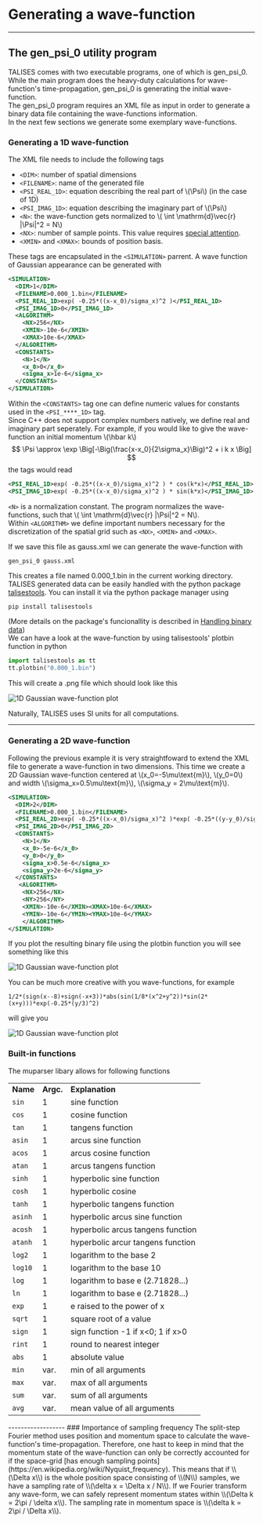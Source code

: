 # Generating a wave-function
------------------------
## The gen_psi_0 utility program
TALISES comes with two executable programs, one of which is gen_psi_0.
While the main program does the heavy-duty calculations for wave-function's time-propagation, gen_psi_0 is generating the initial wave-function.  
The gen_psi_0 program requires an XML file as input in order to generate a binary data file containing the wave-functions information.  
In the next few sections we generate some exemplary wave-functions.

### Generating a 1D wave-function

The XML file needs to include the following tags  

- `<DIM>`: number of spatial dimensions
- `<FILENAME>`: name of the generated file
- `<PSI_REAL_1D>`: equation describing the real part of \\(\Psi\\) (in the case of 1D)
- `<PSI_IMAG_1D>`: equation describing the imaginary part of \\(\Psi\\)
- `<N>`: the wave-function gets normalized to \\( \int \mathrm{d}\vec{r} |\Psi|^2 = N\\)
- `<NX>`: number of sample points. This value requires [special attention](#importance-of-sampling-frequency).
- `<XMIN>` and `<XMAX>`: bounds of position basis.

These tags are encapsulated in the `<SIMULATION>` parrent. A wave function of Gaussian appearance can be generated with
```xml
<SIMULATION>
  <DIM>1</DIM>
  <FILENAME>0.000_1.bin</FILENAME>
  <PSI_REAL_1D>exp( -0.25*((x-x_0)/sigma_x)^2 )</PSI_REAL_1D>
  <PSI_IMAG_1D>0</PSI_IMAG_1D>
  <ALGORITHM>
    <NX>256</NX>
    <XMIN>-10e-6</XMIN>
    <XMAX>10e-6</XMAX>
  </ALGORITHM>
  <CONSTANTS>
    <N>1</N>
    <x_0>0</x_0>
    <sigma_x>1e-6</sigma_x>
  </CONSTANTS>
</SIMULATION>
```
Within the `<CONSTANTS>` tag one can define numeric values for constants used in the `<PSI_****_1D>` tag.  
Since C++ does not support complex numbers natively, we define real and imaginary part seperately.
For example, if you would like to give the wave-function an initial momentum \\(\hbar k\\)
$$ \Psi \approx \exp \Big[-\Big(\frac{x-x_0}{2\sigma_x}\Big)^2 + i k x \Big]  $$
the tags would read
```xml
<PSI_REAL_1D>exp( -0.25*((x-x_0)/sigma_x)^2 ) * cos(k*x)</PSI_REAL_1D>
<PSI_IMAG_1D>exp( -0.25*((x-x_0)/sigma_x)^2 ) * sin(k*x)</PSI_IMAG_1D>
```
`<N>` is a normalization constant. The program normalizes the wave-functions, such that
\\( \int \mathrm{d}\vec{r} |\Psi|^2 = N\\).  
Within `<ALGORITHM>` we define important numbers necessary for the discretization of the spatial grid such as `<NX>`, `<XMIN>` and `<XMAX>`.

If we save this file as gauss.xml we can generate the wave-function with
```text
gen_psi_0 gauss.xml
```
This creates a file named 0.000_1.bin in the current working directory.  
TALISES generated data can be easily handled with the python package [talisestools](https://pypi.org/project/talisestools/).
You can install it via the python package manager using
```text
pip install talisestools
```
(More details on the package's funcionallity is described in [Handling binary data](./user-guide/handling_binary_data/))  
We can have a look at the wave-function by using talisestools' plotbin function in python 
```python
import talisestools as tt
tt.plotbin("0.000_1.bin")
```
This will create a .png file which should look like this  

![1D Gaussian wave-function plot](https://raw.githubusercontent.com/savowe/talises-doc/master/figs/1D_gaussian.png)

Naturally, TALISES uses SI units for all computations.  

------------------
### Generating a 2D wave-function
Following the previous example it is very straightfoward to extend the XML file to generate a wave-function in two dimensions.
This time we create a 2D Gaussian wave-function centered at \\(x_0=-5\mu\text{m}\\), \\(y_0=0\\) 
and width \\(\sigma_x=0.5\mu\text{m}\\), \\(\sigma_y = 2\mu\text{m}\\).  
```xml
<SIMULATION>
  <DIM>2</DIM> 
  <FILENAME>0.000_1.bin</FILENAME>
  <PSI_REAL_2D>exp( -0.25*((x-x_0)/sigma_x)^2 )*exp( -0.25*((y-y_0)/sigma_y)^2 )</PSI_REAL_2D>
  <PSI_IMAG_2D>0</PSI_IMAG_2D>
  <CONSTANTS>
    <N>1</N>
    <x_0>-5e-6</x_0>
    <y_0>0</y_0>
    <sigma_x>0.5e-6</sigma_x>
    <sigma_y>2e-6</sigma_y>
  </CONSTANTS>
   <ALGORITHM>
    <NX>256</NX>
    <NY>256</NY>
    <XMIN>-10e-6</XMIN><XMAX>10e-6</XMAX>
    <YMIN>-10e-6</YMIN><YMAX>10e-6</YMAX>
    </ALGORITHM>
</SIMULATION>
```
If you plot the resulting binary file using the plotbin function you will see something like this  

![1D Gaussian wave-function plot](https://raw.githubusercontent.com/savowe/talises-doc/master/figs/2D_gaussian.png)  

You can be much more creative with you wave-functions, for example
```
1/2*(sign(x--8)+sign(-x+3))*abs(sin(1/8*(x^2+y^2))*sin(2*(x+y)))*exp(-0.25*(y/3)^2)
```
will give you

![1D Gaussian wave-function plot](https://raw.githubusercontent.com/savowe/talises-doc/master/figs/arbitrary_wave_function.png)  

### Built-in functions

The muparser libary allows for following functions  

<table>
	<tbody><tr>
	  <td><b>Name</b></td>  <td><b>Argc.</b></td>  <td><b>Explanation</b></td>
	</tr>
	<tr><td><code>sin</code></td>   <td class="centered">1</td>     <td>sine function</td></tr>
	<tr><td><code>cos</code></td>   <td class="centered">1</td>     <td>cosine function</td></tr>
	<tr><td><code>tan</code></td>   <td class="centered">1</td>     <td>tangens function</td></tr>
	<tr><td><code>asin</code></td>  <td class="centered">1</td>     <td>arcus sine function</td></tr>
	<tr><td><code>acos</code></td>  <td class="centered">1</td>     <td>arcus cosine function</td></tr>
	<tr><td><code>atan</code></td>  <td class="centered">1</td>     <td>arcus tangens function</td></tr>
	<tr><td><code>sinh</code></td>  <td class="centered">1</td>     <td>hyperbolic sine function</td></tr>
	<tr><td><code>cosh</code></td>  <td class="centered">1</td>     <td>hyperbolic cosine</td></tr>
	<tr><td><code>tanh</code></td>  <td class="centered">1</td>     <td>hyperbolic tangens function</td></tr>
	<tr><td><code>asinh</code></td> <td class="centered">1</td>     <td>hyperbolic arcus sine function</td></tr>
	<tr><td><code>acosh</code></td> <td class="centered">1</td>     <td>hyperbolic arcus tangens function</td></tr>
	<tr><td><code>atanh</code></td> <td class="centered">1</td>     <td>hyperbolic arcur tangens function</td></tr>
	<tr><td><code>log2</code></td>  <td class="centered">1</td>     <td>logarithm to the base 2</td></tr>
	<tr><td><code>log10</code></td> <td class="centered">1</td>     <td>logarithm to the base 10</td></tr>
	<tr><td><code>log</code></td>   <td class="centered">1</td>     <td>logarithm to base e (2.71828...)</td></tr>
	<tr><td><code>ln</code></td>    <td class="centered">1</td>     <td>logarithm to base e (2.71828...)</td></tr>
	<tr><td><code>exp</code></td>   <td class="centered">1</td>     <td>e raised to the power of x</td></tr>
	<tr><td><code>sqrt</code></td>  <td class="centered">1</td>     <td>square root of a value</td></tr>
	<tr><td><code>sign</code></td>  <td class="centered">1</td>     <td>sign function -1 if x&lt;0; 1 if x&gt;0</td></tr>
	<tr><td><code>rint</code></td>  <td class="centered">1</td>     <td>round to nearest integer</td></tr>
	<tr><td><code>abs</code></td>   <td class="centered">1</td>     <td>absolute value</td></tr>
	<tr><td><code>min</code></td>   <td class="centered">var.</td>  <td>min of all arguments</td></tr>
	<tr><td><code>max</code></td>   <td class="centered">var.</td>  <td>max of all arguments</td></tr>
	<tr><td><code>sum</code></td>   <td class="centered">var.</td>  <td>sum of all arguments</td></tr>
	<tr><td><code>avg</code></td>   <td class="centered">var.</td>  <td>mean value of all arguments</td></tr>
</tbody>
</table>
------------------
### Importance of sampling frequency
The split-step Fourier method uses position and momentum space to calculate the wave-function's time-propagation. 
Therefore, one hast to keep in mind that the momentum state of the wave-function can only be correctly accounted for
if the space-grid [has enough sampling points](https://en.wikipedia.org/wiki/Nyquist_frequency).  
This means that if \\(\Delta x\\) is the whole position space consisting of \\(N\\) samples, 
we have a sampling rate of \\(\delta x = \Delta x / N\\). If we Fourier transform any wave-form, 
we can safely represent momentum states within \\(\Delta k = 2\pi / \delta x\\). 
The sampling rate in momentum space is \\(\delta k = 2\pi / \Delta x\\).
